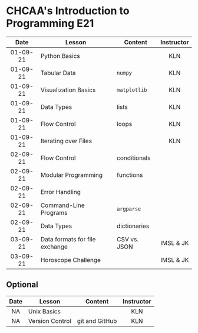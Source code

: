 # CHCAA's Introduction to Programming E21 #

| Date | Lesson | Content | Instructor |
| :-: | - | - | :-: |
| 01-09-21 | Python Basics| | KLN |
| 01-09-21 | Tabular Data | `numpy` | KLN |
| 01-09-21 | Visualization Basics | `matplotlib` | KLN |
| 01-09-21 | Data Types | lists | KLN |
| 01-09-21| Flow Control | loops | KLN |
| 01-09-21 | Iterating over Files | | KLN |
| 02-09-21 | Flow Control | conditionals | |
| 02-09-21 | Modular Programming | functions | |
| 02-09-21 | Error Handling | | |
| 02-09-21 | Command-Line Programs | `argparse` | |
| 02-09-21 | Data Types | dictionaries | |
| 03-09-21 | Data formats for file exchange | CSV vs. JSON | IMSL & JK |
| 03-09-21 | Horoscope Challenge | | IMSL & JK |

## Optional ##

| Date | Lesson | Content | Instructor |
| :-: | - | - | :-: |
| NA | Unix Basics|  | KLN |
| NA | Version Control | git and GitHub | KLN |